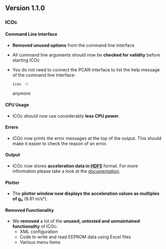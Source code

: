 ## Version 1.1.0

### ICOc

#### Command Line Interface

- **Removed unused options** from the command line interface
- All command line arguments should now be **checked for validity** before starting ICOc
- You do not need to connect the PCAN interface to list the help message of the command line interface:

  ```sh
  icoc -h
  ```

  anymore

#### CPU Usage

- ICOc should now use considerably **less CPU power**.

#### Errors

- ICOc now prints the error messages at the top of the output. This should make it easier to check the reason of an error.

#### Output

- ICOc now stores **acceleration data in [HDF5](https://www.hdfgroup.org/solutions/hdf5)** format. For more information please take a look at the [documentation](https://github.com/mytoolit/ICOc/#documentation).

#### Plotter

- The **plotter window now displays the acceleration values as multiples of g₀** (9.81 m/s²).

#### Removed Functionality

- We **removed** a lot of the **unused, untested and unmaintained functionality** of ICOc:
  - XML configuration
  - Code to write and read EEPROM data using Excel files
  - Various menu items
